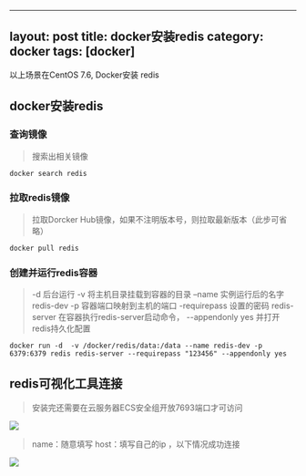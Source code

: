 
---
layout: post
title: docker安装redis
category: docker
tags: [docker]
---

以上场景在CentOS 7.6, Docker安装 redis

## docker安装redis

### 查询镜像

> 搜索出相关镜像

```
docker search redis
```

### 拉取redis镜像
> 拉取Dorcker Hub镜像，如果不注明版本号，则拉取最新版本（此步可省略）

```
docker pull redis
```


### 创建并运行redis容器

> -d   后台运行
  -v   将主机目录挂载到容器的目录
  –name   实例运行后的名字 redis-dev
  -p   容器端口映射到主机的端口
  -requirepass  设置的密码
   redis-server   在容器执行redis-server启动命令，
   --appendonly yes     并打开redis持久化配置

```
docker run -d  -v /docker/redis/data:/data --name redis-dev -p 6379:6379 redis redis-server --requirepass "123456" --appendonly yes 
```

## redis可视化工具连接

> 安装完还需要在云服务器ECS安全组开放7693端口才可访问

![](https://note.youdao.com/yws/public/resource/c69550117149dc587daddc4bb4d7211e/xmlnote/D8D64936275940B0B64ED7B5BDA50792/4358)

> name：随意填写 host：填写自己的ip  ，以下情况成功连接

![](https://note.youdao.com/yws/public/resource/c69550117149dc587daddc4bb4d7211e/xmlnote/16436ABB666E482C855065C631D59FAE/4360)
